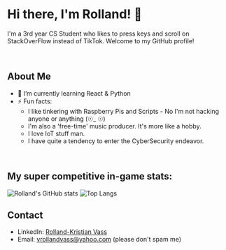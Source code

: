 # Hi there, I'm Rolland! 👋
I'm a 3rd year CS Student who likes to press keys and scroll on StackOverFlow instead of TikTok. Welcome to my GitHub profile!

<br>

## About Me

- 🌱 I’m currently learning React & Python
- ⚡ Fun facts:
  - I like tinkering with Raspberry Pis and Scripts - No I'm not hacking anyone or anything (☉_ ☉)
  - I'm also a 'free-time' music producer. It's more like a hobby.
  - I love IoT stuff man.
  - I have quite a tendency to enter the CyberSecurity endeavor.
<br>

## My super competitive in-game stats:

![Rolland's GitHub stats](https://github-readme-stats.vercel.app/api?username=rollandvass&show_icons=true&theme=radical)
![Top Langs](https://github-readme-stats.vercel.app/api/top-langs/?username=rollandvass&layout=compact&theme=radical)
<br>

## Contact

- LinkedIn: [Rolland-Kristian Vass](https://www.linkedin.com/in/rollandvass)
- Email: vrollandvass@yahoo.com (please don't spam me)
